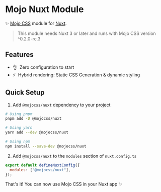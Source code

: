 # Mojo Nuxt Module

✨ [Mojo CSS](https://mojocss.com) module for [Nuxt](https://nuxt.com).

> This module needs Nuxt 3 or later and runs with Mojo CSS version ^0.2.0-rc.3

## Features

- 👌&nbsp; Zero configuration to start
- ⚡️&nbsp; Hybrid rendering: Static CSS Generation & dynamic styling

## Quick Setup

1. Add `@mojocss/nuxt` dependency to your project

```bash
# Using pnpm
pnpm add -D @mojocss/nuxt

# Using yarn
yarn add --dev @mojocss/nuxt

# Using npm
npm install --save-dev @mojocss/nuxt
```

2. Add `@mojocss/nuxt` to the `modules` section of `nuxt.config.ts`

```js
export default defineNuxtConfig({
  modules: ["@mojocss/nuxt"],
});
```

That's it! You can now use Mojo CSS in your Nuxt app ✨
